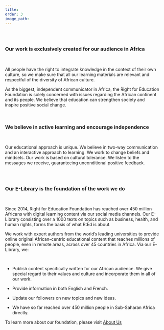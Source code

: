```yaml
---
title: 
order: 3
image_path:
---
```


### &nbsp;

### Our work is exclusively created for our audience in Africa

&nbsp;

All people have the right to integrate knowledge in the context of their own culture, so we make sure that all our learning materials are relevant and respectful of the diversity of African culture.

As the biggest, independent communicator in Africa, the Right for Education Foundation is solely concerned with issues regarding the African continent and its people. We believe that education can strengthen society and inspire positive social change.


&nbsp;

### We believe in active learning and encourage independence

&nbsp;

Our educational approach is unique. We believe in two-way communication and an interactive approach to learning. We work to change beliefs and mindsets. Our work is based on cultural tolerance. We listen to the messages we receive, guaranteeing unconditional positive feedback.

### &nbsp;

### Our E-Library is the foundation of the work we do

&nbsp;

Since 2014, Right for Education Foundation has reached over 450 million Africans with digital learning content via our social media channels. Our E-Library consisting over a 1000 texts on topics such as business, health, and human rights, forms the basis of what R:Ed is about.

We work with expert authors from the world’s leading universities to provide online  original African-centric educational content that reaches millions of people, even in remote areas, across over 45 countries in Africa. Via our E-Library, we:


&nbsp;

* Publish content specifically written for our African audience. We give special regard to their values and culture and incorporate them in all of our work.

* Provide information in both English and French.

* Update our followers on new topics and new ideas.

* We have so far reached over 450 million people in Sub-Saharan Africa directly.

To learn more about our foundation, please visit <a href="https://rightforeducation.org/about-us/">About Us</a>

## &nbsp;